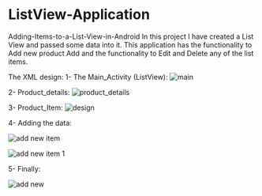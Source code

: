 # ListView-Application
Adding-Items-to-a-List-View-in-Android
In this project I have created a List View and passed some data into it. 
This application has the functionality to Add new product	Add and the functionality to Edit and Delete any of the list items.

The XML design:
1- The Main_Activity (ListView):
![main](https://user-images.githubusercontent.com/25162734/32986473-410ccd8e-cca0-11e7-92bf-54c5ab1c7edc.PNG)

2- Product_details:
![product_details](https://user-images.githubusercontent.com/25162734/32986479-65075448-cca0-11e7-8a27-b0c1b515ee27.PNG)


3- Product_Item:
![design](https://user-images.githubusercontent.com/25162734/32986489-82dd3276-cca0-11e7-8aac-122556ef4a68.PNG)


4- Adding the data:

![add new item](https://user-images.githubusercontent.com/25162734/32986494-bfdfab68-cca0-11e7-8a60-2413e5366093.PNG)


![add new item 1](https://user-images.githubusercontent.com/25162734/32986454-bd7f58f6-cc9f-11e7-91fa-38046650edd7.PNG)


5- Finally:

![add new](https://user-images.githubusercontent.com/25162734/32986463-d4a48236-cc9f-11e7-8508-f244c4ab690f.PNG)
